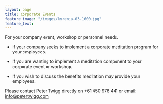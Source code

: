 ```yaml
---
layout: page
title: Corporate Events
feature_image: "/images/kyrenia-03-1600.jpg"
feature_text: 
---
```


For your company event, workshop or personnel needs.

* If your company seeks to implement a corporate meditation program for your employees.

* If you are wanting to implement a meditation component to your corporate event or workshop. 

* If you wish to discuss the benefits meditation may provide your employees.

Please contact Peter Twigg directly 
on +61 450 976 441 or email: [info@petertwigg.com](mailto:info@petertwigg.com) 

